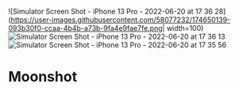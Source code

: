 ![Simulator Screen Shot - iPhone 13 Pro - 2022-06-20 at 17 36 28](https://user-images.githubusercontent.com/58077232/174650139-093b30f0-ccaa-4b4b-a73b-9fa4e9fae7fe.png| width=100)
![Simulator Screen Shot - iPhone 13 Pro - 2022-06-20 at 17 36 13](https://user-images.githubusercontent.com/58077232/174649740-31160ff7-04a4-4aa4-89ef-bc48235ad2b6.png)
![Simulator Screen Shot - iPhone 13 Pro - 2022-06-20 at 17 35 56](https://user-images.githubusercontent.com/58077232/174649528-3be17306-6f31-443e-a741-a7e87153eedb.png)
# Moonshot
